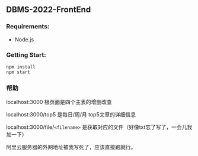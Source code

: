 ## DBMS-2022-FrontEnd

### Requirements:
- Node.js

### Getting Start: 

```shell
npm install
npm start
```
### 帮助
localhost:3000 根页面是四个主表的增删改查

localhost:3000/top5 是每日/周/月 top5文章的详细信息

localhost:3000/file/`<filename>` 是获取对应的文件（好像txt忘了写了，一会儿我加一下）

阿里云服务器的外网地址被我写死了，应该直接跑就行。





